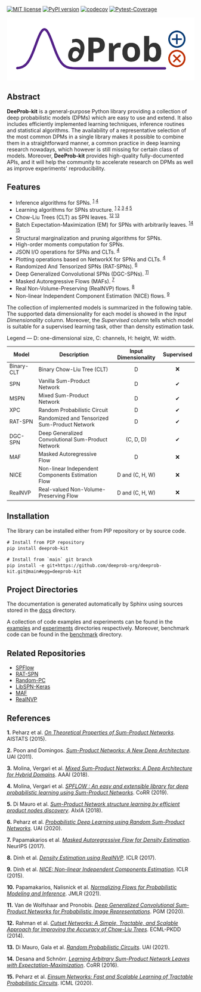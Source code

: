 [![MIT license](https://img.shields.io/badge/License-MIT-blue.svg)](https://lbesson.mit-license.org/)
[![PyPI version](https://badge.fury.io/py/deeprob-kit.svg)](https://badge.fury.io/py/deeprob-kit)
[![codecov](https://codecov.io/gh/deeprob-org/deeprob-kit/branch/main/graph/badge.svg?token=4ZDC22QYEJ)](https://codecov.io/gh/deeprob-org/deeprob-kit)
[![Pytest-Coverage](https://github.com/deeprob-org/deeprob-kit/actions/workflows/pytest-coverage.yml/badge.svg)](https://github.com/deeprob-org/deeprob-kit/actions/workflows/pytest-coverage.yml)

![Logo](docs/deeprob-logo.svg)

## Abstract

**DeeProb-kit** is a general-purpose Python library providing a collection of deep probabilistic models (DPMs) which
are easy to use and extend.
It also includes efficiently implemented learning techniques, inference routines and statistical algorithms.
The availability of a representative selection of the most common DPMs in a single library makes it possible to combine
them in a straightforward manner, a common practice in deep learning research nowadays, which however is still missing
for certain class of models. 
Moreover, **DeeProb-kit** provides high-quality fully-documented APIs, and it will help the community to accelerate research
on DPMs as well as improve experiments' reproducibility.

## Features

- Inference algorithms for SPNs. <sup>[1](#r1) [4](#r4)</sup>
- Learning algorithms for SPNs structure. <sup>[1](#r1) [2](#r2) [3](#r3) [4](#r4) [5](#r5)</sup>
- Chow-Liu Trees (CLT) as SPN leaves. <sup>[12](#r12) [13](#r13)</sup>
- Batch Expectation-Maximization (EM) for SPNs with arbitrarily leaves. <sup>[14](#r14) [15](#r15)</sup>
- Structural marginalization and pruning algorithms for SPNs.
- High-order moments computation for SPNs.
- JSON I/O operations for SPNs and CLTs. <sup>[4](#r4)</sup>
- Plotting operations based on NetworkX for SPNs and CLTs. <sup>[4](#r4)</sup>
- Randomized And Tensorized SPNs (RAT-SPNs). <sup>[6](#r6)</sup>
- Deep Generalized Convolutional SPNs (DGC-SPNs). <sup>[11](#r11)</sup>
- Masked Autoregressive Flows (MAFs). <sup>[7](#r7)</sup>
- Real Non-Volume-Preserving (RealNVP) flows. <sup>[8](#r8)</sup>
- Non-linear Independent Component Estimation (NICE) flows. <sup>[9](#r9)</sup>

The collection of implemented models is summarized in the following table.
The supported data dimensionality for each model is showed in the *Input Dimensionality* column.
Moreover, the *Supervised* column tells which model is suitable for a supervised learning task,
other than density estimation task.

Legend — D: one-dimensional size, C: channels, H: height, W: width.

| Model      | Description                                        | Input Dimensionality | Supervised |
|------------|----------------------------------------------------|:--------------------:|:----------:|
| Binary-CLT | Binary Chow-Liu Tree (CLT)                         |           D          |      ❌     |
| SPN        | Vanilla Sum-Product Network                        |           D          |      ✔     |
| MSPN       | Mixed Sum-Product Network                          |           D          |      ✔     |
| XPC        | Random Probabilistic Circuit                       |           D          |      ✔     |
| RAT-SPN    | Randomized and Tensorized Sum-Product Network      |           D          |      ✔     |
| DGC-SPN    | Deep Generalized Convolutional Sum-Product Network |       (C, D, D)      |      ✔     |
| MAF        | Masked Autoregressive Flow                         |           D          |      ❌     |
| NICE       | Non-linear Independent Components Estimation Flow  |   D and (C, H, W)    |      ❌     |
| RealNVP    | Real-valued Non-Volume-Preserving Flow             |   D and (C, H, W)    |      ❌     |

## Installation

The library can be installed either from PIP repository or by source code.
```shell
# Install from PIP repository
pip install deeprob-kit
```
```shell
# Install from `main` git branch
pip install -e git+https://github.com/deeprob-org/deeprob-kit.git@main#egg=deeprob-kit
```

## Project Directories

The documentation is generated automatically by Sphinx using sources stored in the [docs](docs) directory.

A collection of code examples and experiments can be found in the [examples](examples) and [experiments](experiments)
directories respectively.
Moreover, benchmark code can be found in the [benchmark](benchmark) directory.

## Related Repositories

- [SPFlow](https://github.com/SPFlow/SPFlow)
- [RAT-SPN](https://github.com/cambridge-mlg/RAT-SPN)
- [Random-PC](https://github.com/gengala/Random-Probabilistic-Circuits)
- [LibSPN-Keras](https://github.com/pronobis/libspn-keras)
- [MAF](https://github.com/gpapamak/maf)
- [RealNVP](https://github.com/chrischute/real-nvp)

## References

<b id="r1">1.</b> Peharz et al. [*On Theoretical Properties of Sum-Product Networks*][Peharz2015]. AISTATS (2015).

<b id="r2">2.</b> Poon and Domingos. [*Sum-Product Networks: A New Deep Architecture*][PoonDomingos2011]. UAI (2011).

<b id="r3">3.</b> Molina, Vergari et al. [*Mixed Sum-Product Networks: A Deep Architecture for Hybrid Domains*][MolinaVergari2018]. AAAI (2018).

<b id="r4">4.</b> Molina, Vergari et al. [*SPFLOW : An easy and extensible library for deep probabilistic learning using Sum-Product Networks*][MolinaVergari2019]. CoRR (2019).

<b id="r5">5.</b> Di Mauro et al. [*Sum-Product Network structure learning by efficient product nodes discovery*][DiMauro2018]. AIxIA (2018).

<b id="r6">6.</b> Peharz et al. [*Probabilistic Deep Learning using Random Sum-Product Networks*][Peharz2020a]. UAI (2020).

<b id="r7">7.</b> Papamakarios et al. [*Masked Autoregressive Flow for Density Estimation*][Papamakarios2017]. NeurIPS (2017).
   
<b id="r8">8.</b> Dinh et al. [*Density Estimation using RealNVP*][Dinh2017]. ICLR (2017).

<b id="r9">9.</b> Dinh et al. [*NICE: Non-linear Independent Components Estimation*][Dinh2015]. ICLR (2015).
   
<b id="r10">10.</b> Papamakarios, Nalisnick et al. [*Normalizing Flows for Probabilistic Modeling and Inference*][PapamakariosNalisnick2021]. JMLR (2021).
   
<b id="r11">11.</b> Van de Wolfshaar and Pronobis. [*Deep Generalized Convolutional Sum-Product Networks for Probabilistic Image Representations*][VanWolfshaarPronobis2020]. PGM (2020).

<b id="r12">12.</b> Rahman et al. [*Cutset Networks: A Simple, Tractable, and Scalable Approach for Improving the Accuracy of Chow-Liu Trees*][Rahman2014]. ECML-PKDD (2014).

<b id="r13">13.</b> Di Mauro, Gala et al. [*Random Probabilistic Circuits*][DiMauroGala2021]. UAI (2021).

<b id="r14">14.</b> Desana and Schnörr. [*Learning Arbitrary Sum-Product Network Leaves with Expectation-Maximization*][DesanaSchnörr2016]. CoRR (2016).
    
<b id="r15">15.</b> Peharz et al. [*Einsum Networks: Fast and Scalable Learning of Tractable Probabilistic Circuits*][Peharz2020b]. ICML (2020).

[Peharz2015]: http://proceedings.mlr.press/v38/peharz15.pdf
[PoonDomingos2011]: https://arxiv.org/pdf/1202.3732.pdf
[MolinaVergari2018]: https://www.aaai.org/ocs/index.php/AAAI/AAAI18/paper/viewFile/16865/16619
[MolinaVergari2019]: https://arxiv.org/pdf/1901.03704.pdf
[DiMauro2018]: http://www.di.uniba.it/~ndm/pubs/dimauro18ia.pdf
[Peharz2020a]: http://proceedings.mlr.press/v115/peharz20a/peharz20a.pdf
[Papamakarios2017]: https://proceedings.neurips.cc/paper/2017/file/6c1da886822c67822bcf3679d04369fa-Paper.pdf
[Dinh2017]: https://arxiv.org/pdf/1605.08803v3.pdf
[Dinh2015]: https://arxiv.org/pdf/1410.8516.pdf
[PapamakariosNalisnick2021]: https://www.jmlr.org/papers/volume22/19-1028/19-1028.pdf
[VanWolfshaarPronobis2020]: http://proceedings.mlr.press/v138/wolfshaar20a/wolfshaar20a.pdf
[Rahman2014]: https://link.springer.com/content/pdf/10.1007%2F978-3-662-44851-9_40.pdf
[DiMauroGala2021]: https://openreview.net/pdf?id=xzn1RVTCyB
[DesanaSchnörr2016]: https://arxiv.org/pdf/1604.07243.pdf
[Peharz2020b]: http://proceedings.mlr.press/v119/peharz20a/peharz20a.pdf
